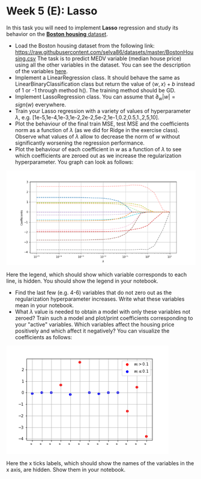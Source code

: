 # Week 5 (E): Lasso

In this task you will need to implement **Lasso** regression and study its behavior on the [**Boston housing** dataset](https://www.cs.toronto.edu/~delve/data/boston/bostonDetail.html). 

- Load the Boston housing dataset from the following link: https://raw.githubusercontent.com/selva86/datasets/master/BostonHousing.csv
The task is to predict MEDV variable (median house price) using all the other variables in the dataset. You can see the description of the variables [here](https://www.cs.toronto.edu/~delve/data/boston/bostonDetail.html).
- Implement a LinearRegression class. It should behave the same as LinearBinaryClassification class but return the value of $\langle w, x \rangle + b$ instead of 1 or -1 through method h(). The training method should be GD. 
- Implement LassoRegression class. You can assume that $\partial_w |w| = sign(w)$ everywhere.
- Train your Lasso regression with a variety of values of hyperparameter $\lambda$, e.g. [1e-5,1e-4,1e-3,1e-2,2e-2,5e-2,1e-1,0.2,0.5,1.,2,5,10].
- Plot the behaviour of the final train MSE, test MSE and the coefficients norm as a function of $\lambda$ (as we did for Ridge in the exercise class). Observe what values of $\lambda$ allow to decrease the norm of $w$ without significantly worsening the regression performance.
- Plot the behaviour of each coefficient in $w$ as a function of $\lambda$ to see which coefficients are zeroed out as we increase the regularization hyperparameter. You graph can look as follows: 

![coefs](https://github.com/mselezniova/MSML22/blob/media/week5/images/coefs.png?raw=true)

Here the legend, which should show which variable corresponds to each line, is hidden. You should show the legend in your notebook.
- Find the last few (e.g. 4-6) variables that do not zero out as the regularization hyperparameter increases. Write what these variables mean in your notebook. 
- What $\lambda$ value is needed to obtain a model with only these variables not zeroed? Train such a model and plot/print coefficients corresponding to your "active" variables. Which variables affect the housing price positively and which affect it negatively? You can visualize the coefficients as follows:

![coefs](https://github.com/mselezniova/MSML22/blob/media/week5/images/coef_vals.png?raw=true)

Here the x ticks labels, which should show the names of the variables in the x axis, are hidden. Show them in your notebook.
